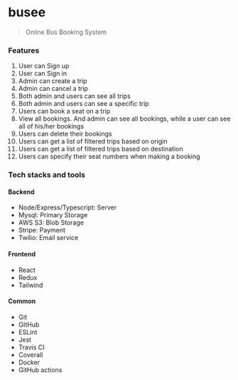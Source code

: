 # busee
> Online Bus Booking System
### Features
1. User can Sign up
2. User can Sign in
3. Admin can create a trip
4. Admin can cancel a trip
5. Both admin and users can see all trips
6. Both admin and users can see a specific trip
7. Users can book a seat on a trip
8. View all bookings. And admin can see all bookings, while a user can see all of his/her bookings
9. Users can delete their bookings
10. Users can get a list of filtered trips based on origin
11. Users can get a list of filtered trips based on destination
12. Users can specify their seat numbers when making a booking

### Tech stacks and tools
#### Backend
- Node/Express/Typescript: Server
- Mysql: Primary Storage
- AWS S3: Blob Storage
- Stripe: Payment
- Twilio: Email service

#### Frontend
- React
- Redux
- Tailwind

#### Common
- Git
- GItHub
- ESLint
- Jest
- Travis CI
- Coverall
- Docker
- GitHub actions


